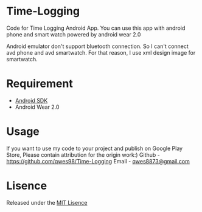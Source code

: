 # Time-Logging
Code for Time Logging Android App. You can use this app with android phone and smart watch powered by android wear 2.0

Android emulator don't support bluetooth connection. So I can't connect avd phone and avd smartwatch.
For that reason, I use xml design image for smartwatch.

# Requirement
- [Android SDK](https://developer.android.com/studio/index.html)
- Android Wear 2.0

# Usage
If you want to use my code to your project and publish on Google Play Store, Please contain attribution for the origin work:)
Github - https://github.com/qwes98/Time-Logging
Email - <qwes8873@gmail.com>

# Lisence
Released under the [MIT Lisence](https://opensource.org/licenses/mit-license.php)
